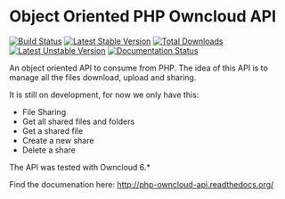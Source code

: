 # Object Oriented PHP Owncloud API

[![Build Status](https://travis-ci.org/gpilla/php-owncloud-api.svg?branch=master)](https://travis-ci.org/gpilla/php-owncloud-api)
[![Latest Stable Version](https://poser.pugx.org/gpilla/php-owncloud-api/v/stable.svg)](https://packagist.org/packages/gpilla/php-owncloud-api) [![Total Downloads](https://poser.pugx.org/gpilla/php-owncloud-api/downloads.svg)](https://packagist.org/packages/gpilla/php-owncloud-api) [![Latest Unstable Version](https://poser.pugx.org/gpilla/php-owncloud-api/v/unstable.svg)](https://packagist.org/packages/gpilla/php-owncloud-api)
[![Documentation Status](https://readthedocs.org/projects/php-owncloud-api/badge/?version=latest)](https://readthedocs.org/projects/php-owncloud-api/?badge=latest)

An object oriented API to consume from PHP. The idea of this API is to manage all the files
download, upload and sharing.

It is still on development, for now we only have this:

* File Sharing
 * Get all shared files and folders
 * Get a shared file
 * Create a new share
 * Delete a share

The API was tested with Owncloud 6.*

Find the documenation here: http://php-owncloud-api.readthedocs.org/
